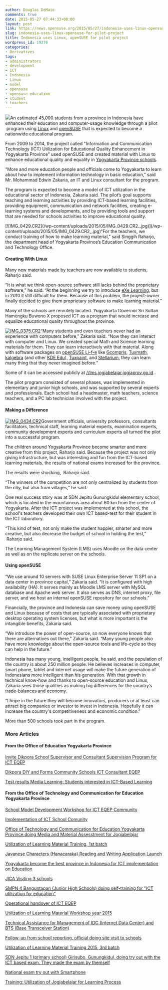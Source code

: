 ```yaml
---
author: Douglas DeMaio
comments: true
date: 2015-05-27 07:44:33+00:00
layout: post
link: https://news.opensuse.org/2015/05/27/indonesia-uses-linux-opensuse-for-pilot-project/
slug: indonesia-uses-linux-opensuse-for-pilot-project
title: Indonesia uses Linux, openSUSE for pilot project
wordpress_id: 19276
categories:
- Derivatives
tags:
- administrators
- development
- ICT
- Indonesia
- Linux
- model
- opensuse
- opensuse education
- student
- teachers
---
```


![](https://en.opensuse.org/images/6/65/Edu-suse_life-cd.png)An estimated 45,000 students from a province in Indonesia have enhanced their education and computer-usage knowledge through a pilot  program using [Linux](//www.linuxfoundation.org/) and [openSUSE](https://www.opensuse.org/en/) that is expected to become a nationwide educational program.

From 2009 to 2014, the project called "Information and Communication Technology (ICT) Utilization for Educational Quality Enhancement in Yogyakarta Province" used openSUSE and created material with Linux to enhance educational quality and equality in [Yogyakarta Province schools](//ict-eqep.com/locations/map_350.html).

“More and more education people and officials come to Yogyakarta to learn about how to implement information technology in basic education,” said Mr. Mohammad Edwin Zakaria, an IT and Linux consultant for the program.

The program is expected to become a model of ICT utilization in the educational sector of Indonesia, Zakaria said. The pilot’s goal supports teaching and learning activities by providing ICT-based learning facilities, providing equipment, communication and network facilities, creating e-learning systems and developments, and by providing tools and support that are needed for schools activities to improve educational quality.

<!-- more -->[![IMG_0429.CR2](/wp-content/uploads/2015/05/IMG_0429.CR2_.jpg)](/wp-content/uploads/2015/05/IMG_0429.CR2_.jpg)“For the teachers, we conduct training of how to make learning material,” said Singgih Raharjo, the department head of Yogyakarta Province’s Education Communication and Technology Office.


#### Creating With Linux


Many new materials made by teachers are now available to students, Raharjo said.

“It is what we think open-source software still lacks behind the proprietary software,” he said. “At the beginning we try to introduce [eXe Learning](//exelearning.org/), but in 2010 it still difficult for them. Because of this problem, the project-owner finally decided to give them proprietary software to make learning material.”

Many of the schools are remotely located. Yogyakarta Governor Sri Sultan Hamengku Buwono X proposed ICT as a program that would increase and equalize educational quality throughout the province.

[![IMG_0375.CR2](/wp-content/uploads/2015/05/IMG_0375.CR2_.jpg)](/wp-content/uploads/2015/05/IMG_0375.CR2_.jpg)“Many students and even teachers never had an experience with computers before,” Zakaria said. “Now they can interact with computer and Linux. We created special Math and Science learning materials for them. They can learn interactively with that material. Along with software packages on [openSUSE Li-f-e](//www.opensuse-education.org/) like [Gcompris](//gcompris.net/index-en.html), [Tuxmath](//tux4kids.alioth.debian.org/tuxmath/), [kalgebra](https://edu.kde.org/kalgebra/) (and other [KDE Edu](https://edu.kde.org/)), [Tuxpaint](//www.tuxpaint.org/), and [Stellarium](//www.stellarium.org/en/), they can learn many thing that they never imagined before.”

Some of it can be accessed publicly at [//lms.jogjabelajar.jogjaprov.go.id](//lms.jogjabelajar.jogjaprov.go.id/) .

The pilot program consisted of several phases, was implemented in elementary and junior high schools, and was supported by several experts and professionals. Each school had a headmaster, math teachers, science teachers, and a PC lab technician involved with the project.


#### Making a Difference


[![IMG_0434.CR2](/wp-content/uploads/2015/05/IMG_0434.CR2_.jpg)](/wp-content/uploads/2015/05/IMG_0434.CR2_.jpg)Government officials, university professors, consultants facilitators, technical staff, learning material experts, examination experts, community development experts and curriculum experts all turned the pilot into a successful program.

The children around Yogyakarta Province become smarter and more creative from this project, Raharjo said. Because the project was not only giving infrastructure, but was interesting and fun from the ICT-based learning materials, the results of national exams increased for the province.

The results were shocking,  Raharjo said.

“The winners of the competition are not only centralized by students from the city, but also from villages,” he said.

One real success story was at SDN Jepitu Gunungkidul elementary school, which is located in the mountainous area about 60 km from the center of Yogyakarta. After the ICT project was implemented at this school, the school's teachers developed their own ICT based-test for their student in the ICT laboratory.

“This kind of test, not only make the student happier, smarter and more creative, but also decrease the budget of school in holding the test,”  Raharjo said.

The Learning Management System (LMS) uses Moodle on the data center as well as on the replicate server on the schools.


#### Using openSUSE


“We use around 10 servers with SUSE Linux Enterprise Server 11 SP1 on a data center in province capital,” Zakaria said. “It is configured with high availability (HA). It serves mainly as Moodle LMS server with MySQL database and Apache web server. It also serves as DNS, internet proxy, file server, and we host an internal openSUSE repository for our schools.”

Financially, the province and Indonesia can save money using openSUSE and Linux because of costs that are typically associated with proprietary desktop operating system licenses, but what is more important is the intangible benefits, Zakaria said.

“We introduce the power of open-source, so now everyone knows that there are alternatives out there,” Zakaria said. “Many young people also have more knowledge about the open-source tools and life-cycle so they can help in the future.”

Indonesia has many young, intelligent people, he said, and the population of the country is about 250 million people. He believes increases in computer, smart phone, tablet and internet usage will make the future generation of Indonesians more intelligent than his generation. With that growth in technical know-how and thanks to open-source education and Linux, Zakaria sees those qualities as making big differences for the country’s trade-balances and economy.

“I hope in the future they will become innovators, producers or at least can attract big companies or investor to invest in Indonesia. Hopefully it can increase the country's competitiveness and economic condition.”

More than 500 schools took part in the program.


### More Articles




#### From the Office of Education Yogyakarta Province


[Invite Dikpora School Supervisor and Consultant Supervision Program for ICT EQEP](//www.pendidikan-diy.go.id/dinas_v4/?view=v_berita&id_sub=2777)

[Dikpora DIY and Forms Community Schools ICT Consultant EQEP](//www.pendidikan-diy.go.id/dinas_v4/?view=v_berita&id_sub=2996)

[Test results Media Learning: Students interested in ICT-Based Learning](//www.pendidikan-diy.go.id/dinas_v4/?view=v_berita&id_sub=2761)


#### From the Office of Technology and Communication for Education Yogyakarta Province


[School Model Development Workshop for ICT EQEP Community](//btkp-diy.or.id/info/eqep/559/)

[Implementation of ICT School Comunity](//btkp-diy.or.id/info/eqep/561)

[Office of Technology and Communication for Education Yogyakarta Province doing Media and Material Assesstment for Jogjabelajar](//btkp-diy.or.id/info/eqep/562)

[Utilization of Learning Material Training, 1st batch](//btkp-diy.or.id/info/eqep/569)

[Javanese Characters (Hanacaraka) Reading and Writing Application Launch](//btkp-diy.or.id/info/eqep/592)

[Yogyakarta become the best province in Indonesia for ICT implementation on Education](//btkp-diy.or.id/info/eqep/593)

[JICA Visiting 3 schools](//btkp-diy.or.id/info/eqep/596)

[SMPN 4 Banguntapan (Junior High Schools) doing self-training for "ICT utilization for education"](//btkp-diy.or.id/info/eqep/607)

[Operational handover of ICT EQEP](//btkp-diy.or.id/info/eqep/609)

[Utilization of Learning Material Workshop year 2015](//btkp-diy.or.id/info/eqep/610)

[Technical Assistance for Management of IDC (Internet Data Center) and BTS (Base Transceiver Station)](//btkp-diy.or.id/info/eqep/611)

[Follow-up from school reporting, official doing site visit to schools](//btkp-diy.or.id/info/eqep/614)

[Utilization of Learning Material Training 2015, 3rd batch](//btkp-diy.or.id/info/eqep/617)

[SDN Jepitu 1 (primary school) Girisubo, Gunungkidul, doing try out with the ICT based exam. They made the exam by themself](//btkp-diy.or.id/info/eqep/621)

[National exam try out with Smartphone](//btkp-diy.or.id/info/eqep/624)

[Training: Utilization of Jogjabelajar for Learning Process](//btkp-diy.or.id/info/eqep/626)
